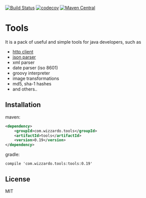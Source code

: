 [![Build Status](https://travis-ci.org/wizzardo/tools.svg?branch=master)](https://travis-ci.org/wizzardo/tools)
[![codecov](https://codecov.io/gh/wizzardo/tools/branch/master/graph/badge.svg)](https://codecov.io/gh/wizzardo/tools)
[![Maven Central](https://maven-badges.herokuapp.com/maven-central/com.wizzardo.tools/tools/badge.svg)](https://maven-badges.herokuapp.com/maven-central/com.wizzardo.tools/tools/badge.svg)


Tools
=========

It is a pack of useful and simple tools for java developers, such as

  - [http client]
  - [json parser]
  - xml parser
  - date parser (iso 8601)
  - groovy interpreter
  - image transformations
  - md5, sha-1 hashes
  - and others..


Installation
--------------
maven:
```xml
<dependency>
    <groupId>com.wizzardo.tools</groupId>
    <artifactId>tools</artifactId>
    <version>0.19</version>
</dependency>
```

gradle:
```
compile 'com.wizzardo.tools:tools:0.19'
```

License
----

MIT


[http client]:https://github.com/wizzardo/Tools/wiki/HttpClient
[json parser]:https://github.com/wizzardo/Tools/wiki/JsonTools
